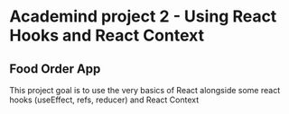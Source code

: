 # Academind project 2 - Using React Hooks and React Context

## Food Order App

This project goal is to use the very basics of React alongside some react hooks (useEffect, refs, reducer) and React Context
